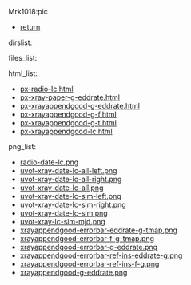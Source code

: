 Mrk1018:pic
- [return](../) 

 dirslist: 

 files_list: 

 html_list: 
- [px-radio-lc.html](./px-radio-lc.html)
- [px-xray-paper-g-eddrate.html](./px-xray-paper-g-eddrate.html)
- [px-xrayappendgood-g-eddrate.html](./px-xrayappendgood-g-eddrate.html)
- [px-xrayappendgood-g-f.html](./px-xrayappendgood-g-f.html)
- [px-xrayappendgood-g-t.html](./px-xrayappendgood-g-t.html)
- [px-xrayappendgood-lc.html](./px-xrayappendgood-lc.html)

 png_list: 
- [radio-date-lc.png](./radio-date-lc.png)
- [uvot-xray-date-lc-all-left.png](./uvot-xray-date-lc-all-left.png)
- [uvot-xray-date-lc-all-right.png](./uvot-xray-date-lc-all-right.png)
- [uvot-xray-date-lc-all.png](./uvot-xray-date-lc-all.png)
- [uvot-xray-date-lc-sim-left.png](./uvot-xray-date-lc-sim-left.png)
- [uvot-xray-date-lc-sim-right.png](./uvot-xray-date-lc-sim-right.png)
- [uvot-xray-date-lc-sim.png](./uvot-xray-date-lc-sim.png)
- [uvot-xray-lc-sim-mjd.png](./uvot-xray-lc-sim-mjd.png)
- [xrayappendgood-errorbar-eddrate-g-tmap.png](./xrayappendgood-errorbar-eddrate-g-tmap.png)
- [xrayappendgood-errorbar-f-g-tmap.png](./xrayappendgood-errorbar-f-g-tmap.png)
- [xrayappendgood-errorbar-g-eddrate.png](./xrayappendgood-errorbar-g-eddrate.png)
- [xrayappendgood-errorbar-ref-ins-eddrate-g.png](./xrayappendgood-errorbar-ref-ins-eddrate-g.png)
- [xrayappendgood-errorbar-ref-ins-f-g.png](./xrayappendgood-errorbar-ref-ins-f-g.png)
- [xrayappendgood-g-eddrate.png](./xrayappendgood-g-eddrate.png)
